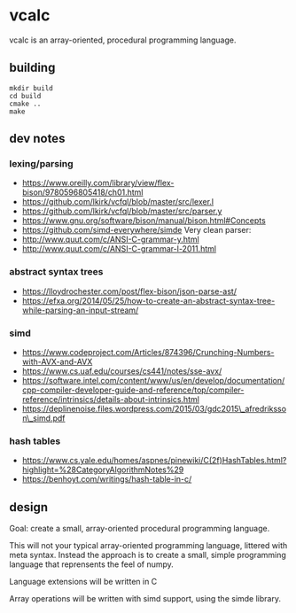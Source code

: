 # vcalc

vcalc is an array-oriented, procedural programming language.

## building

```console
mkdir build
cd build
cmake ..
make
```

## dev notes

### lexing/parsing
* https://www.oreilly.com/library/view/flex-bison/9780596805418/ch01.html
* https://github.com/lkirk/vcfql/blob/master/src/lexer.l
* https://github.com/lkirk/vcfql/blob/master/src/parser.y
* https://www.gnu.org/software/bison/manual/bison.html#Concepts
* https://github.com/simd-everywhere/simde
Very clean parser:
* http://www.quut.com/c/ANSI-C-grammar-y.html
* http://www.quut.com/c/ANSI-C-grammar-l-2011.html

### abstract syntax trees
* https://lloydrochester.com/post/flex-bison/json-parse-ast/
* https://efxa.org/2014/05/25/how-to-create-an-abstract-syntax-tree-while-parsing-an-input-stream/

### simd
* https://www.codeproject.com/Articles/874396/Crunching-Numbers-with-AVX-and-AVX
* https://www.cs.uaf.edu/courses/cs441/notes/sse-avx/
* https://software.intel.com/content/www/us/en/develop/documentation/cpp-compiler-developer-guide-and-reference/top/compiler-reference/intrinsics/details-about-intrinsics.html
* https://deplinenoise.files.wordpress.com/2015/03/gdc2015\_afredriksson\_simd.pdf

### hash tables
* https://www.cs.yale.edu/homes/aspnes/pinewiki/C(2f)HashTables.html?highlight=%28CategoryAlgorithmNotes%29
* https://benhoyt.com/writings/hash-table-in-c/


## design

Goal: create a small, array-oriented procedural programming language.

This will not your typical array-oriented programming language, littered with meta syntax.
Instead the approach is to create a small, simple programming language that reprensents the feel of numpy.

Language extensions will be written in C

Array operations will be written with simd support, using the simde library.
